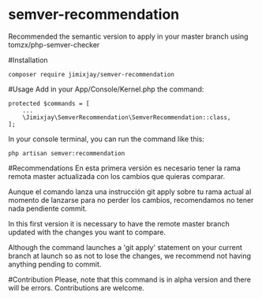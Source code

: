 # semver-recommendation
Recommended the semantic version to apply in your master branch using tomzx/php-semver-checker

#Installation
```
composer require jimixjay/semver-recommendation
```

#Usage
Add in your App/Console/Kernel.php the command:

```
protected $commands = [
    ...
    \Jimixjay\SemverRecommendation\SemverRecommendation::class,   
];
```

In your console terminal, you can run the command like this:

```
php artisan semver:recommendation
```

#Recommendations
En esta primera versión es necesario tener la rama remota master actualizada con los cambios que quieras comparar.

Aunque el comando lanza una instrucción git apply sobre tu rama actual al momento de lanzarse para no perder los cambios, recomendamos no tener nada pendiente commit.

In this first version it is necessary to have the remote master branch updated with the changes you want to compare.

Although the command launches a 'git apply' statement on your current branch at launch so as not to lose the changes, we recommend not having anything pending to commit.

#Contribution
Please, note that this command is in alpha version and there will be errors. Contributions are welcome.
